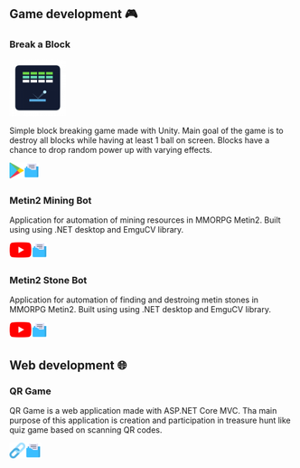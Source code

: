 ## Game development :video_game:

### Break a Block

<img src="https://github.com/AndrejVysinsky/AndrejVysinsky/blob/master/Assets/Images/breakablock_icon.png?raw=true" width="100"/>

Simple block breaking game made with Unity. Main goal of the game is to destroy all blocks while having at least 1 ball on screen. Blocks have a chance to drop random power up with varying effects.

[<img align="left" alt="Break a Block Google Play" height="28px" src="https://github.com/AndrejVysinsky/AndrejVysinsky/blob/master/Assets/Images/google_play_icon.png?raw=true"/>][blockBreakerGooglePlay]
[<img align="left" alt="Break a Block Repository" height="28px" src="https://github.com/AndrejVysinsky/AndrejVysinsky/blob/master/Assets/Images/repository_icon.png?raw=true"/>][blockBreakerRepo]

<br />
<br />

### Metin2 Mining Bot

Application for automation of mining resources in MMORPG Metin2. Built using using .NET desktop and EmguCV library.

[<img align="left" alt="Metin2 Mining Bot Youtube" height="27px" src="https://github.com/AndrejVysinsky/AndrejVysinsky/blob/master/Assets/Images/youtube_icon.png?raw=true"/>][metin2MiningBotYoutube]
[<img align="left" alt="Metin2 Mining Bot Repository" height="28px" src="https://github.com/AndrejVysinsky/AndrejVysinsky/blob/master/Assets/Images/repository_icon.png?raw=true"/>][metin2MiningBotRepo]

<br />
<br />

### Metin2 Stone Bot

Application for automation of finding and destroing metin stones in MMORPG Metin2. Built using using .NET desktop and EmguCV library.

[<img align="left" alt="Metin2 Stone Bot Youtube" height="27px" src="https://github.com/AndrejVysinsky/AndrejVysinsky/blob/master/Assets/Images/youtube_icon.png?raw=true"/>][metin2StoneBotYoutube]
[<img align="left" alt="Metin2 Stone Bot Repository" height="28px" src="https://github.com/AndrejVysinsky/AndrejVysinsky/blob/master/Assets/Images/repository_icon.png?raw=true"/>][metin2StoneBotRepo]

<br />
<br />

## Web development :globe_with_meridians:

### QR Game

QR Game is a web application made with ASP.NET Core MVC. Tha main purpose of this application is creation and participation in treasure hunt like quiz game based on scanning QR codes.

[<img align="left" alt="QR Game Website" height="28px" src="https://github.com/AndrejVysinsky/AndrejVysinsky/blob/master/Assets/Images/url_icon.png?raw=true"/>][qrgameWebsite]
[<img align="left" alt="QR Game Repository" height="28px" src="https://github.com/AndrejVysinsky/AndrejVysinsky/blob/master/Assets/Images/repository_icon.png?raw=true"/>][qrgameRepo]


[blockBreakerGooglePlay]: https://play.google.com/store/apps/details?id=com.RndBeans.BreakaBlock
[blockBreakerRepo]: https://github.com/AndrejVysinsky/block-breaker

[metin2MiningBotYoutube]: https://www.youtube.com/watch?v=sbimrn6YZeY
[metin2MiningBotRepo]: https://github.com/AndrejVysinsky/metin2-miner-readme

[metin2StoneBotYoutube]: https://www.youtube.com/watch?v=nYjPW6Mf3tA
[metin2StoneBotRepo]: https://github.com/AndrejVysinsky/metin2-stone-bot-readme

[qrgameWebsite]: https://frivia.uniza.sk/
[qrgameRepo]: https://github.com/AndrejVysinsky/qr-game

